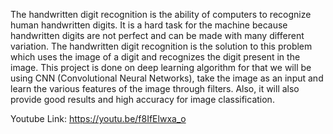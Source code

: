 The handwritten digit recognition is the ability of computers to recognize human handwritten digits. It is a hard task for the machine because handwritten digits are not perfect and can be made with many different variation. The handwritten digit recognition is the solution to this problem which uses the image of a digit and recognizes the digit present in the image.
This project is done on deep learning algorithm for that we will be using CNN (Convolutional Neural Networks), take the image as an input and learn the various features of the image through filters.
Also, it will  also provide good results and high accuracy for image classification.

Youtube Link: https://youtu.be/f8IfElwxa_o
